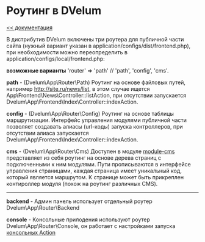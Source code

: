 Роутинг в DVelum
===

[<< документация](readme.md)

В дистрибутив DVelum включены три роутера для публичной части сайта
 (нужный вариант указан в application/configs/dist/frontend.php), 
 при необходимости можно переопределить в application/configs/local/frontend.php: 
 
**возможные варианты**
'router' => 'path' // 'path', 'config', 'cms'.

**path** - (Dvelum\App\Router\Path) Роутинг на основе файловых путей, 
например http://site.ru/news/list, в этом случае ищется App\Frontend\News\Controller::listAction, 
при отсутствии запускается Dvelum\App\Frontend\Index\Controller::indexAction. 

**config**  - (Dvelum\App\Router\Config) Роутинг на основе таблицы маршрутизации. 
Интерфейс управления модулями публичной части позволяет создавать алиасы (url-коды) запуска контроллеров,
 при отсутствии алиаса запускается Dvelum\App\Frontend\Index\Controller::indexAction.
 
**cms** -  (Dvelum\App\Router\Cms) Доступен в модуле [module-cms](https://github.com/dvelum/module-cms)
представляет из себя роутинг на основе дерева страниц с подключенными к ним модулями. 
Пути прописываются в интерфейсе управления страницами, каждая страница имеет уникальный код, который является маршрутом.
К странице может быть прикреплен контироллер модуля (похож на роутинг различных CMS).

--------------------

**backend** - Админ панель использует отдельный роутер Dvelum\App\Router\Backend 

**console**  - Консольные прилодения используют роутер Dvelum\App\Router\Console, он работает с настройками запуска [консольных Action](console.md)


